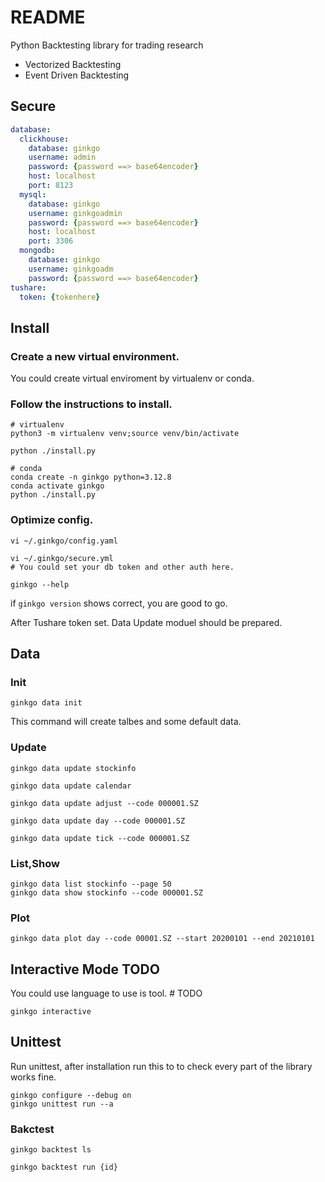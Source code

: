 # README
Python Backtesting library for trading research
- Vectorized Backtesting
- Event Driven Backtesting


## Secure
``` yaml
database:
  clickhouse:
    database: ginkgo
    username: admin
    password: {password ==> base64encoder}
    host: localhost
    port: 8123
  mysql:
    database: ginkgo
    username: ginkgoadmin
    password: {password ==> base64encoder}
    host: localhost
    port: 3306
  mongodb:
    database: ginkgo
    username: ginkgoadm
    password: {password ==> base64encoder}
tushare:
  token: {tokenhere}
```

## Install
### Create a new virtual environment.
You could create virtual enviroment by virtualenv or conda.
### Follow the instructions to install.

``` shell
# virtualenv
python3 -m virtualenv venv;source venv/bin/activate

python ./install.py
```

```shell
# conda
conda create -n ginkgo python=3.12.8
conda activate ginkgo
python ./install.py
```

### Optimize config.
``` shell
vi ~/.ginkgo/config.yaml
```

``` shell
vi ~/.ginkgo/secure.yml
# You could set your db token and other auth here.
```

``` shell
ginkgo --help
```

if `ginkgo version` shows correct, you are good to go.

After Tushare token set. Data Update moduel should be prepared.

## Data
### Init
```
ginkgo data init
```
This command will create talbes and some default data.

### Update

``` shell
ginkgo data update stockinfo
```

```shell
ginkgo data update calendar
```

```shell
ginkgo data update adjust --code 000001.SZ
```

```shell
ginkgo data update day --code 000001.SZ
```

```shell
ginkgo data update tick --code 000001.SZ
```

### List,Show
``` shell
ginkgo data list stockinfo --page 50
ginkgo data show stockinfo --code 000001.SZ
```

### Plot
``` shell
ginkgo data plot day --code 00001.SZ --start 20200101 --end 20210101
```
## Interactive Mode TODO
You could use language to use is tool. # TODO
``` shell
ginkgo interactive
```

## Unittest
Run unittest, after installation run this to to check every part of the library works fine.
``` shell
ginkgo configure --debug on
ginkgo unittest run --a
```

### Bakctest
```
ginkgo backtest ls
```
```
ginkgo backtest run {id}
```
